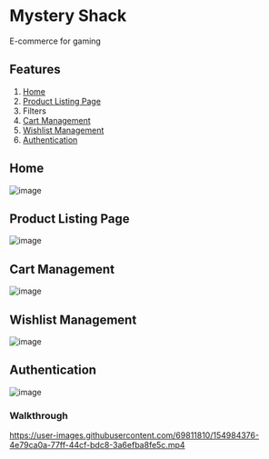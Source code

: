 
# Mystery Shack

E-commerce for gaming

## Features
1. [Home](#home)
2. [Product Listing Page](#product-listing-page)
3. Filters
4. [Cart Management](#cart-management)
5. [Wishlist Management](#wishlist-management)
6. [Authentication](#authentication)

## Home
![image](https://user-images.githubusercontent.com/69811810/154983105-bb9bc0bb-2d0f-4309-be8a-84a382cf78e8.png)

## Product Listing Page
![image](https://user-images.githubusercontent.com/69811810/154983221-8dbb89aa-0aa5-41ad-9aff-a50760da3a9f.png)

## Cart Management
![image](https://user-images.githubusercontent.com/69811810/154983773-7af10423-1035-4332-b8d8-fc62ce1243c9.png)

## Wishlist Management
![image](https://user-images.githubusercontent.com/69811810/154983917-94f732e3-db8a-4749-b10a-716010542596.png)

## Authentication
![image](https://user-images.githubusercontent.com/69811810/154984017-3b0ff015-6a1a-4672-b849-15bfc16b0b83.png)

### Walkthrough


https://user-images.githubusercontent.com/69811810/154984376-4e79ca0a-77ff-44cf-bdc8-3a6efba8fe5c.mp4

